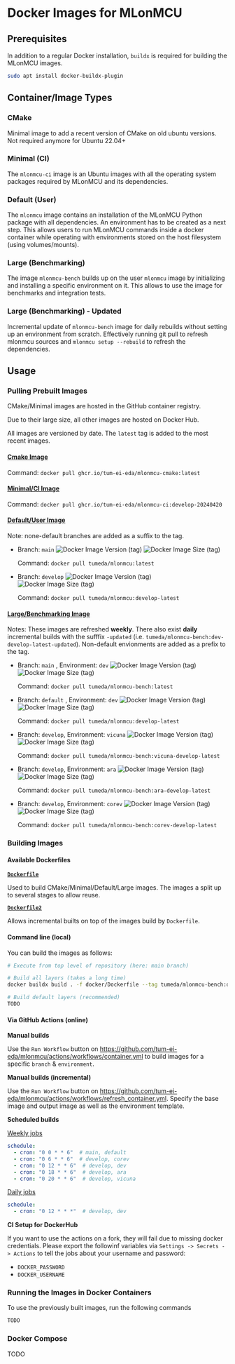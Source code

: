 # Docker Images for MLonMCU

## Prerequisites

In addition to a regular Docker installation, `buildx` is required for building the MLonMCU images.

```sh
sudo apt install docker-buildx-plugin
```

## Container/Image Types

### CMake
Minimal image to add a recent version of CMake on old ubuntu versions. Not required anymore for Ubuntu 22.04+

### Minimal (CI)

The `mlonmcu-ci` image is an Ubuntu images with all the operating system packages required by MLonMCU and its dependencies.

### Default (User)

The `mlonmcu` image contains an installation of the MLonMCU Python package with all dependencies. An environment has to be created as a next step. This allows users to run MLonMCU commands inside a docker container while operating with environments stored on the host filesystem (using volumes/mounts).

### Large (Benchmarking)

The image `mlonmcu-bench` builds up on the user `mlonmcu` image by initializing and installing a specific environment on it. This allows to use the image for benchmarks and integration tests.

### Large (Benchmarking) - Updated

Incremental update of `mlonmcu-bench` image for daily rebuilds without setting up an environment from scratch. Effectively running git pull to refresh mlonmcu sources and `mlonmcu setup --rebuild` to refresh the dependencies.

## Usage

### Pulling Prebuilt Images

CMake/Minimal images are hosted in the GitHub container registry.

Due to their large size, all other images are hosted on Docker Hub.

All images are versioned by date. The `latest` tag is added to the most recent images.

#### [Cmake Image](https://github.com/tum-ei-eda/mlonmcu/pkgs/container/mlonmcu-cmake)
  
  Command: `docker pull ghcr.io/tum-ei-eda/mlonmcu-cmake:latest`

#### [Minimal/CI Image](https://github.com/tum-ei-eda/mlonmcu/pkgs/container/mlonmcu-ci)
  
  Command: `docker pull ghcr.io/tum-ei-eda/mlonmcu-ci:develop-20240420`

#### [Default/User Image](https://hub.docker.com/r/tumeda/mlonmcu)

  Note: none-default branches are added as a suffix to the tag.

  - Branch: `main` ![Docker Image Version (tag)](https://img.shields.io/docker/v/tumeda/mlonmcu/latest)
 ![Docker Image Size (tag)](https://img.shields.io/docker/image-size/tumeda/mlonmcu/latest)


    Command: `docker pull tumeda/mlonmcu:latest` 

  - Branch: `develop`  ![Docker Image Version (tag)](https://img.shields.io/docker/v/tumeda/mlonmcu/develop-latest)
 ![Docker Image Size (tag)](https://img.shields.io/docker/image-size/tumeda/mlonmcu/develop-latest)

    Command: `docker pull tumeda/mlonmcu:develop-latest`

#### [Large/Benchmarking Image](https://hub.docker.com/r/tumeda/mlonmcu-bench)

  Notes: These images are refreshed **weekly**. There also exist **daily** incremental builds with the sufffix `-updated` (i.e. `tumeda/mlonmcu-bench:dev-develop-latest-updated`). Non-default envionments are added as a prefix to the tag.

  - Branch: `main` , Environment: `dev` ![Docker Image Version (tag)](https://img.shields.io/docker/v/tumeda/mlonmcu-bench/latest)
 ![Docker Image Size (tag)](https://img.shields.io/docker/image-size/tumeda/mlonmcu-bench/latest)
  
    Command: `docker pull tumeda/mlonmcu-bench:latest`

  - Branch: `default` , Environment: `dev` ![Docker Image Version (tag)](https://img.shields.io/docker/v/tumeda/mlonmcu-bench/dev-develop-latest)
 ![Docker Image Size (tag)](https://img.shields.io/docker/image-size/tumeda/mlonmcu-bench/dev-develop-latest)
  
    Command: `docker pull tumeda/mlonmcu:develop-latest`

  - Branch: `develop`, Environment: `vicuna` ![Docker Image Version (tag)](https://img.shields.io/docker/v/tumeda/mlonmcu-bench/vicuna-develop-latest)
 ![Docker Image Size (tag)](https://img.shields.io/docker/image-size/tumeda/mlonmcu-bench/vicuna-develop-latest)
  
    Command: `docker pull tumeda/mlonmcu-bench:vicuna-develop-latest`

  - Branch: `develop`, Environment: `ara` ![Docker Image Version (tag)](https://img.shields.io/docker/v/tumeda/mlonmcu-bench/ara-develop-latest)
 ![Docker Image Size (tag)](https://img.shields.io/docker/image-size/tumeda/mlonmcu-bench/ara-develop-latest)
  
    Command: `docker pull tumeda/mlonmcu-bench:ara-develop-latest`

  - Branch: `develop`, Environment: `corev` ![Docker Image Version (tag)](https://img.shields.io/docker/v/tumeda/mlonmcu-bench/corev-develop-latest)
 ![Docker Image Size (tag)](https://img.shields.io/docker/image-size/tumeda/mlonmcu-bench/corev-develop-latest)
  
    Command: `docker pull tumeda/mlonmcu-bench:corev-develop-latest`



### Building Images

#### Available Dockerfiles

**[`Dockerfile`](https://github.com/tum-ei-eda/mlonmcu/blob/main/docker/Dockerfile)**

Used to build CMake/Minimal/Default/Large images. The images a split up to several stages to allow reuse.

**[`Dockerfile2`](https://github.com/tum-ei-eda/mlonmcu/blob/main/docker/Dockerfile2)**

Allows incremental builts on top of the images build by `Dockerfile`.

#### Command line (local)

You can build the images as follows:

```sh
# Execute from top level of repository (here: main branch)

# Build all layers (takes a long time)
docker buildx build . -f docker/Dockerfile --tag tumeda/mlonmcu-bench:default-main-custom --build-arg ENABLE_CMAKE=true --build-arg MLONMCU_TEMPLATE=default

# Build default layers (recommended)
TODO
```

#### Via GitHub Actions (online)

**Manual builds**

Use the `Run Workflow` button on https://github.com/tum-ei-eda/mlonmcu/actions/workflows/container.yml to build images for a specific `branch` & `environment`.

**Manual builds (incremental)**

Use the `Run Workflow` button on https://github.com/tum-ei-eda/mlonmcu/actions/workflows/refresh_container.yml. Specify the base image and output image as well as the environment template.

**Scheduled builds**

[Weekly jobs](https://github.com/tum-ei-eda/mlonmcu/actions/workflows/container_weekly.yml)

```yaml
schedule:
  - cron: "0 0 * * 6"  # main, default
  - cron: "0 6 * * 6"  # develop, corev
  - cron: "0 12 * * 6"  # develop, dev
  - cron: "0 18 * * 6"  # develop, ara
  - cron: "0 20 * * 6"  # develop, vicuna
```

[Daily jobs](https://github.com/tum-ei-eda/mlonmcu/actions/workflows/refresh_container_daily.yml)

```yaml
schedule:
  - cron: "0 12 * * *"  # develop, dev
```

**CI Setup for DockerHub**

If you want to use the actions on a fork, they will fail due to missing docker credentials. Please export the followinf variables via `Settings -> Secrets -> Actions` to tell the jobs about your username and password:

- `DOCKER_PASSWORD`
- `DOCKER_USERNAME`

### Running the Images in Docker Containers

To use the previously built images, run the following commands

```sh
TODO
```

### Docker Compose

TODO

